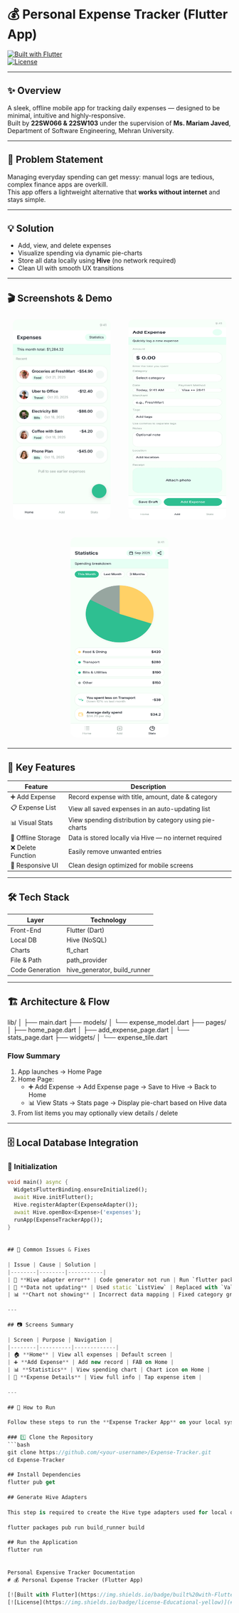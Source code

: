 # 💰 Personal Expense Tracker (Flutter App)

[![Built with Flutter](https://img.shields.io/badge/built%20with-Flutter-blue?logo=flutter&logoColor=white)](https://flutter.dev)  
[![License](https://img.shields.io/badge/license-Educational-yellow)](#license)

---

## ✨ Overview  
A sleek, offline mobile app for tracking daily expenses — designed to be minimal, intuitive and highly-responsive.  
Built by **22SW066 & 22SW103** under the supervision of **Ms. Mariam Javed**, Department of Software Engineering, Mehran University.

---

## 🧠 Problem Statement  
Managing everyday spending can get messy: manual logs are tedious, complex finance apps are overkill.  
This app offers a lightweight alternative that **works without internet** and stays simple.

---

## 💡 Solution  
- Add, view, and delete expenses  
- Visualize spending via dynamic pie-charts  
- Store all data locally using **Hive** (no network required)  
- Clean UI with smooth UX transitions

---

## 🎬 Screenshots & Demo  
<p align="center" style="display: flex; justify-content: center; gap: 20px; flex-wrap: wrap;">
  <img src="img/ExpenseTracker.png" alt="Home Screen" width="220" height="450" style="border-radius:12px; margin:10px;">
  <img src="img/AddExpense.png" alt="Add Expense Screen" width="220" height="450" style="border-radius:12px; margin:10px;">
  <img src="img/StatisticsPage.png" alt="Statistics Page" width="220" height="450" style="border-radius:12px; margin:10px;">
  
</p>


---

## 🚀 Key Features  
| Feature | Description |
|---------|-------------|
| ➕ Add Expense | Record expense with title, amount, date & category |
| 📋 Expense List | View all saved expenses in an auto-updating list |
| 📊 Visual Stats | View spending distribution by category using pie-charts |
| 🧠 Offline Storage | Data is stored locally via Hive — no internet required |
| ❌ Delete Function | Easily remove unwanted entries |
| 🎨 Responsive UI | Clean design optimized for mobile screens |

---

## 🛠️ Tech Stack  
| Layer | Technology |
|-------|------------|
| Front-End | Flutter (Dart) |
| Local DB | Hive (NoSQL) |
| Charts | fl_chart |
| File & Path | path_provider |
| Code Generation | hive_generator, build_runner |

---

## 🏗️ Architecture & Flow  
lib/
│
├── main.dart
├── models/
│ └── expense_model.dart
├── pages/
│ ├── home_page.dart
│ ├── add_expense_page.dart
│ └── stats_page.dart
├── widgets/
│ └── expense_tile.dart



### Flow Summary  
1. App launches → Home Page  
2. Home Page:  
   - ➕ Add Expense → Add Expense page → Save to Hive → Back to Home  
   - 📊 View Stats → Stats page → Display pie-chart based on Hive data  
3. From list items you may optionally view details / delete  

---

## 🗄️ Local Database Integration  

### 🔧 Initialization  
```dart
void main() async {
  WidgetsFlutterBinding.ensureInitialized();
  await Hive.initFlutter();
  Hive.registerAdapter(ExpenseAdapter());
  await Hive.openBox<Expense>('expenses');
  runApp(ExpenseTrackerApp());
}


## 🧩 Common Issues & Fixes

| Issue | Cause | Solution |
|--------|--------|-----------|
| 🐝 **Hive adapter error** | Code generator not run | Run `flutter packages pub run build_runner build` |
| 🔄 **Data not updating** | Used static `ListView` | Replaced with `ValueListenableBuilder` |
| 📊 **Chart not showing** | Incorrect data mapping | Fixed category grouping logic before rendering |

---

## 📷 Screens Summary

| Screen | Purpose | Navigation |
|--------|----------|-------------|
| 🏠 **Home** | View all expenses | Default screen |
| ➕ **Add Expense** | Add new record | FAB on Home |
| 📊 **Statistics** | View spending chart | Chart icon on Home |
| 🧾 **Expense Details** | View full info | Tap expense item |

---

## 🚀 How to Run

Follow these steps to run the **Expense Tracker App** on your local system 👇

### 1️⃣ Clone the Repository
```bash
git clone https://github.com/<your-username>/Expense-Tracker.git
cd Expense-Tracker

## Install Dependencies
flutter pub get

## Generate Hive Adapters

This step is required to create the Hive type adapters used for local data storage.

flutter packages pub run build_runner build

## Run the Application
flutter run


Personal Expensive Tracker Documentation
# 💰 Personal Expense Tracker (Flutter App)

[![Built with Flutter](https://img.shields.io/badge/built%20with-Flutter-blue?logo=flutter&logoColor=white)](https://flutter.dev)  
[![License](https://img.shields.io/badge/license-Educational-yellow)](#license)
